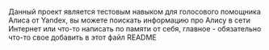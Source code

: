 Данный проект является тестовым навыком для голосового помощника Алиса от Yandex, вы можете поискать информацию про Алису в сети Интернет или что-то написать по памяти от себя, главное - обязательно что-то свое добавить в этот файл README